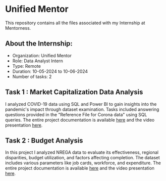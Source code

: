 # Unified Mentor
This repository contains all the files associated with my Internship at Mentorness.

## About the Internship:
* Organization: Unified Mentor
* Role: Data Analyst Intern
* Type: Remote
* Duration: 10-05-2024 to 10-06-2024
* Number of tasks: 2

## Task 1 : Market Capitalization Data Analysis

I analyzed COVID-19 data using SQL and Power BI to gain insights into the pandemic's impact through dataset examination. Tasks included answering questions provided in the "Reference File for Corona data" using SQL queries. The entire project documentation is available [here](https://github.com/Arpita-deb/Corona-Virus-Analysis.git) and the video presentation [here](https://drive.google.com/file/d/168YmV5N0FQdJ4fFSavlFkxsYX7K1ynMo/view?usp=sharing).

## Task 2 : Budget Analysis
In this project I analyzed NREGA data to evaluate its effectiveness, regional disparities, budget utilization, and factors affecting completion. The dataset includes various parameters like job cards, workforce, and expenditure. The entire project documentation is available [here](https://github.com/Arpita-deb/NREGA-Data-Analysis.git) and the video presentation [here](https://drive.google.com/file/d/1MZDiKtzJAkcqnJSkd79_cPWOqGrfUL0T/view?usp=sharing).
